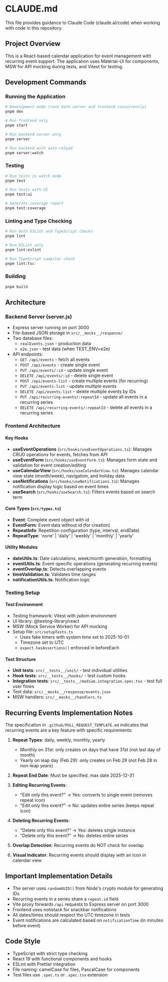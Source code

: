 # CLAUDE.md

This file provides guidance to Claude Code (claude.ai/code) when working with code in this repository.

## Project Overview

This is a React-based calendar application for event management with recurring event support. The application uses Material-UI for components, MSW for API mocking during tests, and Vitest for testing.

## Development Commands

### Running the Application
```bash
# Development mode (runs both server and frontend concurrently)
pnpm dev

# Run frontend only
pnpm start

# Run backend server only
pnpm server

# Run backend with auto-reload
pnpm server:watch
```

### Testing
```bash
# Run tests in watch mode
pnpm test

# Run tests with UI
pnpm test:ui

# Generate coverage report
pnpm test:coverage
```

### Linting and Type Checking
```bash
# Run both ESLint and TypeScript checks
pnpm lint

# Run ESLint only
pnpm lint:eslint

# Run TypeScript compiler check
pnpm lint:tsc
```

### Building
```bash
pnpm build
```

## Architecture

### Backend Server (server.js)
- Express server running on port 3000
- File-based JSON storage in `src/__mocks__/response/`
- Two database files:
  - `realEvents.json` - production data
  - `e2e.json` - test data (when TEST_ENV=e2e)
- API endpoints:
  - `GET /api/events` - fetch all events
  - `POST /api/events` - create single event
  - `PUT /api/events/:id` - update single event
  - `DELETE /api/events/:id` - delete single event
  - `POST /api/events-list` - create multiple events (for recurring)
  - `PUT /api/events-list` - update multiple events
  - `DELETE /api/events-list` - delete multiple events by IDs
  - `PUT /api/recurring-events/:repeatId` - update all events in a recurring series
  - `DELETE /api/recurring-events/:repeatId` - delete all events in a recurring series

### Frontend Architecture

#### Key Hooks
- **useEventOperations** (`src/hooks/useEventOperations.ts`): Manages CRUD operations for events, fetches from API
- **useEventForm** (`src/hooks/useEventForm.ts`): Manages form state and validation for event creation/editing
- **useCalendarView** (`src/hooks/useCalendarView.ts`): Manages calendar view state (month/week), navigation, and holiday data
- **useNotifications** (`src/hooks/useNotifications.ts`): Manages notification display logic based on event times
- **useSearch** (`src/hooks/useSearch.ts`): Filters events based on search term

#### Core Types (`src/types.ts`)
- **Event**: Complete event object with id
- **EventForm**: Event data without id (for creation)
- **RepeatInfo**: Repetition configuration (type, interval, endDate)
- **RepeatType**: 'none' | 'daily' | 'weekly' | 'monthly' | 'yearly'

#### Utility Modules
- **dateUtils.ts**: Date calculations, week/month generation, formatting
- **eventUtils.ts**: Event-specific operations (generating recurring events)
- **eventOverlap.ts**: Detects overlapping events
- **timeValidation.ts**: Validates time ranges
- **notificationUtils.ts**: Notification logic

### Testing Setup

#### Test Environment
- Testing framework: Vitest with jsdom environment
- UI library: @testing-library/react
- MSW (Mock Service Worker) for API mocking
- Setup file: `src/setupTests.ts`
  - Uses fake timers with system time set to 2025-10-01
  - Timezone set to UTC
  - `expect.hasAssertions()` enforced in beforeEach

#### Test Structure
- **Unit tests**: `src/__tests__/unit/` - test individual utilities
- **Hook tests**: `src/__tests__/hooks/` - test custom hooks
- **Integration tests**: `src/__tests__/medium.integration.spec.tsx` - test full user flows
- Test data: `src/__mocks__/response/events.json`
- MSW handlers: `src/__mocks__/handlers.ts`

## Recurring Events Implementation Notes

The specification in `.github/PULL_REQUEST_TEMPLATE.md` indicates that recurring events are a key feature with specific requirements:

1. **Repeat Types**: daily, weekly, monthly, yearly
   - Monthly on 31st: only creates on days that have 31st (not last day of month)
   - Yearly on leap day (Feb 29): only creates on Feb 29 (not Feb 28 in non-leap years)

2. **Repeat End Date**: Must be specified, max date 2025-12-31

3. **Editing Recurring Events**:
   - "Edit only this event?" → Yes: converts to single event (removes repeat icon)
   - "Edit only this event?" → No: updates entire series (keeps repeat icon)

4. **Deleting Recurring Events**:
   - "Delete only this event?" → Yes: deletes single instance
   - "Delete only this event?" → No: deletes entire series

5. **Overlap Detection**: Recurring events do NOT check for overlap

6. **Visual Indicator**: Recurring events should display with an icon in calendar view

## Important Implementation Details

- The server uses `randomUUID()` from Node's crypto module for generating IDs
- Recurring events in a series share a `repeat.id` field
- Vite proxy forwards `/api` requests to Express server on port 3000
- Frontend uses notistack for snackbar notifications
- All dates/times should respect the UTC timezone in tests
- Event notifications are calculated based on `notificationTime` (in minutes before event)

## Code Style

- TypeScript with strict type checking
- React 19 with functional components and hooks
- ESLint with Prettier integration
- File naming: camelCase for files, PascalCase for components
- Test files use `.spec.ts` or `.spec.tsx` extension
